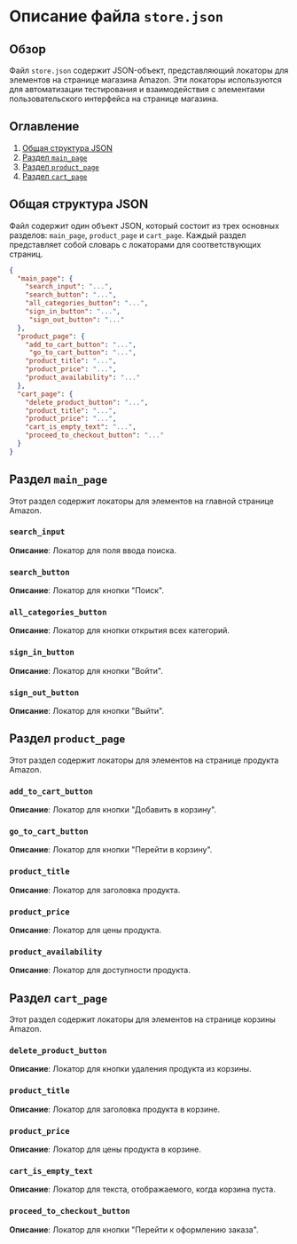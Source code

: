 # Описание файла `store.json`

## Обзор

Файл `store.json` содержит JSON-объект, представляющий локаторы для элементов на странице магазина Amazon. Эти локаторы используются для автоматизации тестирования и взаимодействия с элементами пользовательского интерфейса на странице магазина.

## Оглавление

1. [Общая структура JSON](#общая-структура-json)
2. [Раздел `main_page`](#раздел-main_page)
3. [Раздел `product_page`](#раздел-product_page)
4. [Раздел `cart_page`](#раздел-cart_page)

## Общая структура JSON

Файл содержит один объект JSON, который состоит из трех основных разделов: `main_page`, `product_page` и `cart_page`. Каждый раздел представляет собой словарь с локаторами для соответствующих страниц.

```json
{
  "main_page": {
    "search_input": "...",
    "search_button": "...",
    "all_categories_button": "...",
    "sign_in_button": "...",
     "sign_out_button": "..."
  },
  "product_page": {
    "add_to_cart_button": "...",
     "go_to_cart_button": "...",
    "product_title": "...",
    "product_price": "...",
    "product_availability": "..."
  },
  "cart_page": {
    "delete_product_button": "...",
    "product_title": "...",
    "product_price": "...",
    "cart_is_empty_text": "...",
    "proceed_to_checkout_button": "..."
  }
}
```

## Раздел `main_page`

Этот раздел содержит локаторы для элементов на главной странице Amazon.

### `search_input`

**Описание**: Локатор для поля ввода поиска.

### `search_button`

**Описание**: Локатор для кнопки "Поиск".

### `all_categories_button`

**Описание**: Локатор для кнопки открытия всех категорий.

### `sign_in_button`
**Описание**: Локатор для кнопки "Войти".

### `sign_out_button`
**Описание**: Локатор для кнопки "Выйти".

## Раздел `product_page`

Этот раздел содержит локаторы для элементов на странице продукта Amazon.

### `add_to_cart_button`

**Описание**: Локатор для кнопки "Добавить в корзину".

### `go_to_cart_button`

**Описание**: Локатор для кнопки "Перейти в корзину".

### `product_title`

**Описание**: Локатор для заголовка продукта.

### `product_price`

**Описание**: Локатор для цены продукта.

### `product_availability`

**Описание**: Локатор для доступности продукта.

## Раздел `cart_page`

Этот раздел содержит локаторы для элементов на странице корзины Amazon.

### `delete_product_button`

**Описание**: Локатор для кнопки удаления продукта из корзины.

### `product_title`

**Описание**: Локатор для заголовка продукта в корзине.

### `product_price`

**Описание**: Локатор для цены продукта в корзине.

### `cart_is_empty_text`

**Описание**: Локатор для текста, отображаемого, когда корзина пуста.

### `proceed_to_checkout_button`

**Описание**: Локатор для кнопки "Перейти к оформлению заказа".